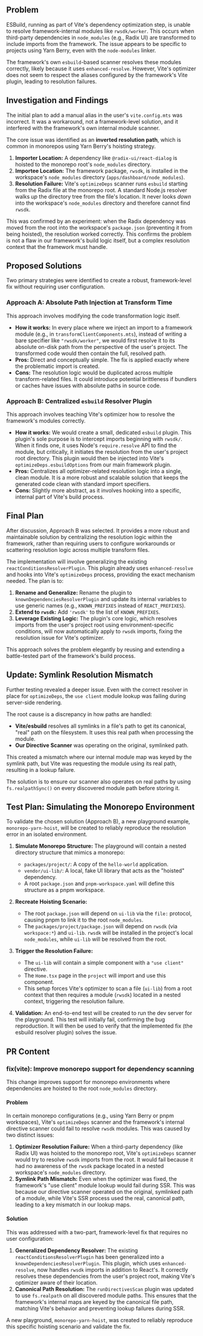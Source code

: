## Problem

ESBuild, running as part of Vite's dependency optimization step, is unable to resolve framework-internal modules like `rwsdk/worker`. This occurs when third-party dependencies in `node_modules` (e.g., Radix UI) are transformed to include imports from the framework. The issue appears to be specific to projects using Yarn Berry, even with the `node-modules` linker.

The framework's own `esbuild`-based scanner resolves these modules correctly, likely because it uses `enhanced-resolve`. However, Vite's optimizer does not seem to respect the aliases configured by the framework's Vite plugin, leading to resolution failures.

## Investigation and Findings

The initial plan to add a manual alias in the user's `vite.config.mts` was incorrect. It was a workaround, not a framework-level solution, and it interfered with the framework's own internal module scanner.

The core issue was identified as an **inverted resolution path**, which is common in monorepos using Yarn Berry's hoisting strategy.

1.  **Importer Location:** A dependency like `@radix-ui/react-dialog` is hoisted to the monorepo root's `node_modules` directory.
2.  **Importee Location:** The framework package, `rwsdk`, is installed in the workspace's `node_modules` directory (`apps/dashboard/node_modules`).
3.  **Resolution Failure:** Vite's `optimizeDeps` scanner runs `esbuild` starting from the Radix file at the monorepo root. A standard Node.js resolver walks *up* the directory tree from the file's location. It never looks *down* into the workspace's `node_modules` directory and therefore cannot find `rwsdk`.

This was confirmed by an experiment: when the Radix dependency was moved from the root into the workspace's `package.json` (preventing it from being hoisted), the resolution worked correctly. This confirms the problem is not a flaw in our framework's build logic itself, but a complex resolution context that the framework must handle.

## Proposed Solutions

Two primary strategies were identified to create a robust, framework-level fix without requiring user configuration.

### Approach A: Absolute Path Injection at Transform Time

This approach involves modifying the code transformation logic itself.

-   **How it works:** In every place where we inject an import to a framework module (e.g., in `transformClientComponents.mts`), instead of writing a bare specifier like `"rwsdk/worker"`, we would first resolve it to its absolute on-disk path from the perspective of the user's project. The transformed code would then contain the full, resolved path.
-   **Pros:** Direct and conceptually simple. The fix is applied exactly where the problematic import is created.
-   **Cons:** The resolution logic would be duplicated across multiple transform-related files. It could introduce potential brittleness if bundlers or caches have issues with absolute paths in source code.

### Approach B: Centralized `esbuild` Resolver Plugin

This approach involves teaching Vite's optimizer how to resolve the framework's modules correctly.

-   **How it works:** We would create a small, dedicated `esbuild` plugin. This plugin's sole purpose is to intercept imports beginning with `rwsdk/`. When it finds one, it uses Node's `require.resolve` API to find the module, but critically, it initiates the resolution from the user's project root directory. This plugin would then be injected into Vite's `optimizeDeps.esbuildOptions` from our main framework plugin.
-   **Pros:** Centralizes all optimizer-related resolution logic into a single, clean module. It is a more robust and scalable solution that keeps the generated code clean with standard import specifiers.
-   **Cons:** Slightly more abstract, as it involves hooking into a specific, internal part of Vite's build process.

## Final Plan

After discussion, Approach B was selected. It provides a more robust and maintainable solution by centralizing the resolution logic within the framework, rather than requiring users to configure workarounds or scattering resolution logic across multiple transform files.

The implementation will involve generalizing the existing `reactConditionsResolverPlugin`. This plugin already uses `enhanced-resolve` and hooks into Vite's `optimizeDeps` process, providing the exact mechanism needed. The plan is to:

1.  **Rename and Generalize:** Rename the plugin to `knownDependenciesResolverPlugin` and update its internal variables to use generic names (e.g., `KNOWN_PREFIXES` instead of `REACT_PREFIXES`).
2.  **Extend to `rwsdk`:** Add `'rwsdk'` to the list of `KNOWN_PREFIXES`.
3.  **Leverage Existing Logic:** The plugin's core logic, which resolves imports from the user's project root using environment-specific conditions, will now automatically apply to `rwsdk` imports, fixing the resolution issue for Vite's optimizer.

This approach solves the problem elegantly by reusing and extending a battle-tested part of the framework's build process.

## Update: Symlink Resolution Mismatch

Further testing revealed a deeper issue. Even with the correct resolver in place for `optimizeDeps`, the `use client` module lookup was failing during server-side rendering.

The root cause is a discrepancy in how paths are handled:

-   **Vite/esbuild** resolves all symlinks in a file's path to get its canonical, "real" path on the filesystem. It uses this real path when processing the module.
-   **Our Directive Scanner** was operating on the original, symlinked path.

This created a mismatch where our internal module map was keyed by the symlink path, but Vite was requesting the module using its real path, resulting in a lookup failure.

The solution is to ensure our scanner also operates on real paths by using `fs.realpathSync()` on every discovered module path before storing it.

## Test Plan: Simulating the Monorepo Environment

To validate the chosen solution (Approach B), a new playground example, `monorepo-yarn-hoist`, will be created to reliably reproduce the resolution error in an isolated environment.

1.  **Simulate Monorepo Structure:** The playground will contain a nested directory structure that mimics a monorepo:
    -   `packages/project/`: A copy of the `hello-world` application.
    -   `vendor/ui-lib/`: A local, fake UI library that acts as the "hoisted" dependency.
    -   A root `package.json` and `pnpm-workspace.yaml` will define this structure as a pnpm workspace.

2.  **Recreate Hoisting Scenario:**
    -   The root `package.json` will depend on `ui-lib` via the `file:` protocol, causing pnpm to link it to the root `node_modules`.
    -   The `packages/project/package.json` will depend on `rwsdk` (via `workspace:*`) and `ui-lib`. `rwsdk` will be installed in the project's local `node_modules`, while `ui-lib` will be resolved from the root.

3.  **Trigger the Resolution Failure:**
    -   The `ui-lib` will contain a simple component with a `"use client"` directive.
    -   The `Home.tsx` page in the `project` will import and use this component.
    -   This setup forces Vite's optimizer to scan a file (`ui-lib`) from a root context that then requires a module (`rwsdk`) located in a nested context, triggering the resolution failure.

4.  **Validation:** An end-to-end test will be created to run the dev server for the playground. This test will initially fail, confirming the bug reproduction. It will then be used to verify that the implemented fix (the esbuild resolver plugin) solves the issue.

## PR Content

### fix(vite): Improve monorepo support for dependency scanning

This change improves support for monorepo environments where dependencies are hoisted to the root `node_modules` directory.

#### Problem

In certain monorepo configurations (e.g., using Yarn Berry or pnpm workspaces), Vite's `optimizeDeps` scanner and the framework's internal directive scanner could fail to resolve `rwsdk` modules. This was caused by two distinct issues:

1.  **Optimizer Resolution Failure:** When a third-party dependency (like Radix UI) was hoisted to the monorepo root, Vite's `optimizeDeps` scanner would try to resolve `rwsdk` imports from the root. It would fail because it had no awareness of the `rwsdk` package located in a nested workspace's `node_modules` directory.
2.  **Symlink Path Mismatch:** Even when the optimizer was fixed, the framework's "use client" module lookup would fail during SSR. This was because our directive scanner operated on the original, symlinked path of a module, while Vite's SSR process used the real, canonical path, leading to a key mismatch in our lookup maps.

#### Solution

This was addressed with a two-part, framework-level fix that requires no user configuration:

1.  **Generalized Dependency Resolver:** The existing `reactConditionsResolverPlugin` has been generalized into a `knownDependenciesResolverPlugin`. This plugin, which uses `enhanced-resolve`, now handles `rwsdk` imports in addition to React's. It correctly resolves these dependencies from the user's project root, making Vite's optimizer aware of their location.
2.  **Canonical Path Resolution:** The `runDirectivesScan` plugin was updated to use `fs.realpath` on all discovered module paths. This ensures that the framework's internal maps are keyed by the canonical file path, matching Vite's behavior and preventing lookup failures during SSR.

A new playground, `monorepo-yarn-hoist`, was created to reliably reproduce this specific hoisting scenario and validate the fix.

